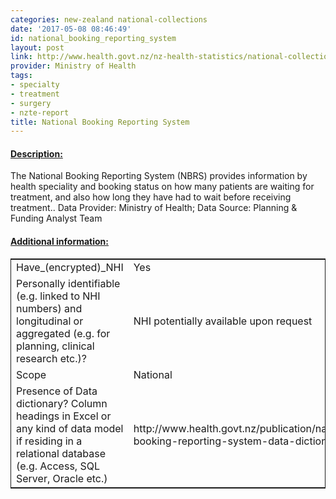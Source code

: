 ```yaml
---
categories: new-zealand national-collections
date: '2017-05-08 08:46:49'
id: national_booking_reporting_system
layout: post
link: http://www.health.govt.nz/nz-health-statistics/national-collections-and-surveys/collections/national-booking-reporting-system
provider: Ministry of Health
tags:
- specialty
- treatment
- surgery
- nzte-report
title: National Booking Reporting System
---
```



 <h4> <u>Description:</u> </h4>
The National Booking Reporting System (NBRS) provides information by health speciality and booking status on how many patients are waiting for treatment, and also how long they have had to wait before receiving treatment.. Data Provider: Ministry of Health; Data Source: Planning & Funding Analyst Team
 <h4> <u>Additional information:</u> </h4>
 <table style="border: 1px solid">
 <tr> <td width="40%">Have_(encrypted)_NHI</td> <td>Yes</td> </tr>
 <tr> <td width="40%">Personally identifiable (e.g. linked to NHI numbers) and longitudinal or aggregated (e.g. for planning, clinical research etc.)?</td> <td>NHI potentially available upon request</td> </tr>
 <tr> <td width="40%">Scope</td> <td>National</td> </tr>
 <tr> <td width="40%">Presence of Data dictionary? Column headings in Excel or any kind of data model if residing in a relational database (e.g. Access, SQL Server, Oracle etc.) </td> <td>http://www.health.govt.nz/publication/national-booking-reporting-system-data-dictionary</td> </tr>
 </table>